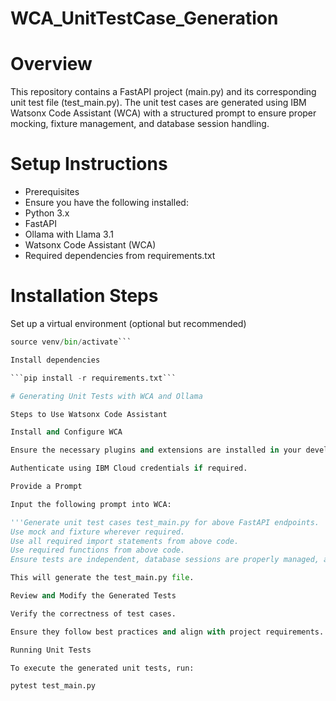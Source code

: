 # WCA_UnitTestCase_Generation
# Overview

This repository contains a FastAPI project (main.py) and its corresponding unit test file (test_main.py). The unit test cases are generated using IBM Watsonx Code Assistant (WCA) with a structured prompt to ensure proper mocking, fixture management, and database session handling.

# Setup Instructions

- Prerequisites
- Ensure you have the following installed:
- Python 3.x
- FastAPI
- Ollama with Llama 3.1
- Watsonx Code Assistant (WCA)
- Required dependencies from requirements.txt

# Installation Steps

Set up a virtual environment (optional but recommended)

```python -m venv venv
source venv/bin/activate```

Install dependencies

```pip install -r requirements.txt```

# Generating Unit Tests with WCA and Ollama

Steps to Use Watsonx Code Assistant

Install and Configure WCA

Ensure the necessary plugins and extensions are installed in your development environment.

Authenticate using IBM Cloud credentials if required.

Provide a Prompt

Input the following prompt into WCA:

'''Generate unit test cases test_main.py for above FastAPI endpoints.
Use mock and fixture wherever required.
Use all required import statements from above code.
Use required functions from above code.
Ensure tests are independent, database sessions are properly managed, and avoid fixture not found errors.'''

This will generate the test_main.py file.

Review and Modify the Generated Tests

Verify the correctness of test cases.

Ensure they follow best practices and align with project requirements.

Running Unit Tests

To execute the generated unit tests, run:

pytest test_main.py





